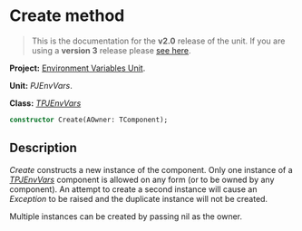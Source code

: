 # Create method #

> This is the documentation for the **v2.0** release of the unit. If you are using a **version 3** release please [see here](http://wiki.delphidabbler.com/index.php/Docs/TPJEnvVarsCreate).

**Project:** [Environment Variables Unit](EnvironmentVariablesUnit.md).

**Unit:** _PJEnvVars_.

**Class:** _[TPJEnvVars](TPJEnvVars.md)_

```pascal
constructor Create(AOwner: TComponent);
```

## Description ##

_Create_ constructs a new instance of the component. Only one instance of a _[TPJEnvVars](TPJEnvVars.md)_ component is allowed on any form (or to be owned by any component). An attempt to create a second instance will cause an _Exception_ to be raised and the duplicate instance will not be created.

Multiple instances can be created by passing nil as the owner.